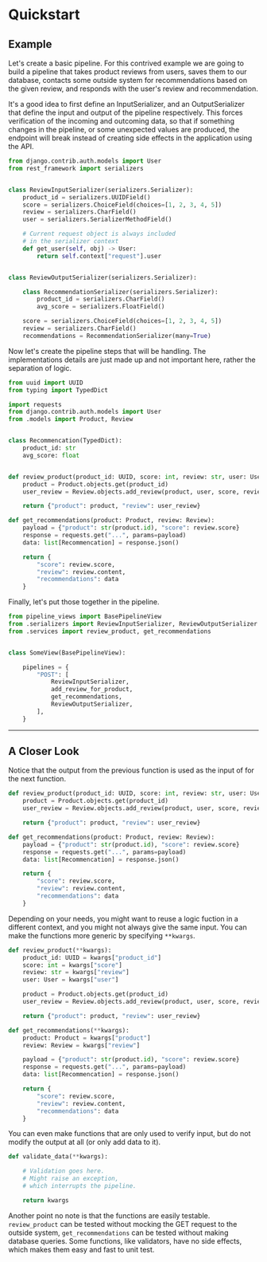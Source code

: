 # Quickstart

## Example

Let's create a basic pipeline. For this contrived example we are going to build
a pipeline that takes product reviews from users, saves them to our database,
contacts some outside system for recommendations based on the given review, and
responds with the user's review and recommendation.

It's a good idea to first define an InputSerializer, and an OutputSerializer that define
the input and output of the pipeline respectively. This forces verification of the incoming
and outcoming data, so that if something changes in the pipeline, or some unexpected values
are produced, the endpoint will break instead of creating side effects in the application
using the API.

```python title="serializers.py"
from django.contrib.auth.models import User
from rest_framework import serializers


class ReviewInputSerializer(serializers.Serializer):
    product_id = serializers.UUIDField()
    score = serializers.ChoiceField(choices=[1, 2, 3, 4, 5])
    review = serializers.CharField()
    user = serializers.SerializerMethodField()

    # Current request object is always included
    # in the serializer context
    def get_user(self, obj) -> User:
        return self.context["request"].user


class ReviewOutputSerializer(serializers.Serializer):

    class RecommendationSerializer(serializers.Serializer):
        product_id = serializers.CharField()
        avg_score = serializers.FloatField()

    score = serializers.ChoiceField(choices=[1, 2, 3, 4, 5])
    review = serializers.CharField()
    recommendations = RecommendationSerializer(many=True)


```

Now let's create the pipeline steps that will be handling. The implementations
details are just made up and not important here, rather the separation of logic.

```python title="services.py"
from uuid import UUID
from typing import TypedDict

import requests
from django.contrib.auth.models import User
from .models import Product, Review


class Recommencation(TypedDict):
    product_id: str
    avg_score: float


def review_product(product_id: UUID, score: int, review: str, user: User):
    product = Product.objects.get(product_id)
    user_review = Review.objects.add_review(product, user, score, review)

    return {"product": product, "review": user_review}

def get_recommendations(product: Product, review: Review):
    payload = {"product": str(product.id), "score": review.score}
    response = requests.get("...", params=payload)
    data: list[Recommencation] = response.json()

    return {
        "score": review.score,
        "review": review.content,
        "recommendations": data
    }
```

Finally, let's put those together in the pipeline.

```python title="views.py"
from pipeline_views import BasePipelineView
from .serializers import ReviewInputSerializer, ReviewOutputSerializer
from .services import review_product, get_recommendations


class SomeView(BasePipelineView):

    pipelines = {
        "POST": [
            ReviewInputSerializer,
            add_review_for_product,
            get_recommendations,
            ReviewOutputSerializer,
        ],
    }
```

---

## A Closer Look

Notice that the output from the previous function is used as the input of for
the next function.

```python hl_lines="5 6 7"
def review_product(product_id: UUID, score: int, review: str, user: User):
    product = Product.objects.get(product_id)
    user_review = Review.objects.add_review(product, user, score, review)

    return {"product": product, "review": user_review}

def get_recommendations(product: Product, review: Review):
    payload = {"product": str(product.id), "score": review.score}
    response = requests.get("...", params=payload)
    data: list[Recommencation] = response.json()

    return {
        "score": review.score,
        "review": review.content,
        "recommendations": data
    }
```

Depending on your needs, you might want to reuse a logic fuction in a different context,
and you might not always give the same input. You can make the functions more generic
by specifying `**kwargs`.

```python hl_lines="1 2 3 4 5 12 13 14"
def review_product(**kwargs):
    product_id: UUID = kwargs["product_id"]
    score: int = kwargs["score"]
    review: str = kwargs["review"]
    user: User = kwargs["user"]

    product = Product.objects.get(product_id)
    user_review = Review.objects.add_review(product, user, score, review)

    return {"product": product, "review": user_review}

def get_recommendations(**kwargs):
    product: Product = kwargs["product"]
    review: Review = kwargs["review"]

    payload = {"product": str(product.id), "score": review.score}
    response = requests.get("...", params=payload)
    data: list[Recommencation] = response.json()

    return {
        "score": review.score,
        "review": review.content,
        "recommendations": data
    }
```

You can even make functions that are only used to verify input,
but do not modify the output at all (or only add data to it).

```python
def validate_data(**kwargs):

    # Validation goes here.
    # Might raise an exception,
    # which interrupts the pipeline.

    return kwargs

```

Another point no note is that the functions are easily testable.
`review_product` can be tested without mocking the GET request
to the outside system, `get_recommendations` can be tested
without making database queries. Some functions, like validators,
have no side effects, which makes them easy and fast to unit test.
